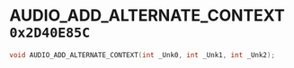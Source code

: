 # AUDIO_ADD_ALTERNATE_CONTEXT `0x2D40E85C`

```cpp
void AUDIO_ADD_ALTERNATE_CONTEXT(int _Unk0, int _Unk1, int _Unk2);
```